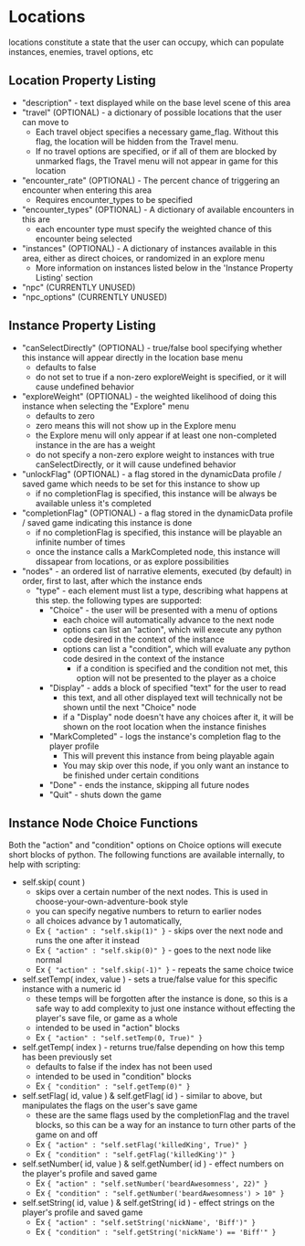 # Locations
  locations constitute a state that the user can occupy, which can populate instances, enemies, travel options, etc

## Location Property Listing
* "description" - text displayed while on the base level scene of this area
* "travel" (OPTIONAL) - a dictionary of possible locations that the user can move to
	* Each travel object specifies a necessary game_flag.  Without this flag, the location will be hidden from the Travel menu.
	* If no travel options are specified, or if all of them are blocked by unmarked flags, the Travel menu will not appear in game for this location
* "encounter_rate" (OPTIONAL) - The percent chance of triggering an encounter when entering this area
	* Requires encounter_types to be specified
* "encounter_types" (OPTIONAL) - A dictionary of available encounters in this are
	* each encounter type must specify the weighted chance of this encounter being selected
* "instances" (OPTIONAL) - A dictionary of instances available in this area, either as direct choices, or randomized in an explore menu
	* More information on instances listed below in the 'Instance Property Listing' section
* "npc" (CURRENTLY UNUSED)
* "npc_options" (CURRENTLY UNUSED)

## Instance Property Listing
* "canSelectDirectly" (OPTIONAL) - true/false bool specifying whether this instance will appear directly in the location base menu
	* defaults to false
	* do not set to true if a non-zero exploreWeight is specified, or it will cause undefined behavior
* "exploreWeight" (OPTIONAL) - the weighted likelihood of doing this instance when selecting the "Explore" menu
	* defaults to zero
	* zero means this will not show up in the Explore menu
	* the Explore menu will only appear if at least one non-completed instance in the are has a weight
	* do not specify a non-zero explore weight to instances with true canSelectDirectly, or it will cause undefined behavior
* "unlockFlag" (OPTIONAL) - a flag stored in the dynamicData profile / saved game which needs to be set for this instance to show up
	* if no completionFlag is specified, this instance will be always be available unless it's completed
* "completionFlag" (OPTIONAL) - a flag stored in the dynamicData profile / saved game indicating this instance is done
	* if no completionFlag is specified, this instance will be playable an infinite number of times
	* once the instance calls a MarkCompleted node, this instance will dissapear from locations, or as explore possibilities
* "nodes" - an ordered list of narrative elements, executed (by default) in order, first to last, after which the instance ends
	* "type" - each element must list a type, describing what happens at this step.  the following types are supported:
		* "Choice" - the user will be presented with a menu of options
			* each choice will automatically advance to the next node
			* options can list an "action", which will execute any python code desired in the context of the instance
			* options can list a "condition", which will evaluate any python code desired in the context of the instance
				* if a condition is specified and the condition not met, this option will not be presented to the player as a choice
		* "Display" - adds a block of specified "text" for the user to read
			* this text, and all other displayed text will technically not be shown until the next "Choice" node
			* if a "Display" node doesn't have any choices after it, it will be shown on the root location when the instance finishes
		* "MarkCompleted" - logs the instance's completion flag to the player profile
			* This will prevent this instance from being playable again
			* You may skip over this node, if you only want an instance to be finished under certain conditions
		* "Done" - ends the instance, skipping all future nodes
		* "Quit" - shuts down the game

## Instance Node Choice Functions
  Both the "action" and "condition" options on Choice options will execute short blocks of python.
  The following functions are available internally, to help with scripting:
  
* self.skip( count )
	* skips over a certain number of the next nodes.  This is used in choose-your-own-adventure-book style
	* you can specify negative numbers to return to earlier nodes
	* all choices advance by 1 automatically, 
	* Ex `{ "action" : "self.skip(1)" }` - skips over the next node and runs the one after it instead
	* Ex `{ "action" : "self.skip(0)" }` - goes to the next node like normal
	* Ex `{ "action" : "self.skip(-1)" }` - repeats the same choice twice
* self.setTemp( index, value ) - sets a true/false value for this specific instance with a numeric id
	* these temps will be forgotten after the instance is done, so this is a safe way to add complexity to just one instance without effecting the player's save file, or game as a whole
	* intended to be used in "action" blocks
	* Ex `{ "action" : "self.setTemp(0, True)" }`
* self.getTemp( index ) - returns true/false depending on how this temp has been previously set
	* defaults to false if the index has not been used
	* intended to be used in "condition" blocks
	* Ex `{ "condition" : "self.getTemp(0)" }`
* self.setFlag( id, value ) & self.getFlag( id ) - similar to above, but manipulates the flags on the user's save game
	* these are the same flags used by the completionFlag and the travel blocks, so this can be a way for an instance to turn other parts of the game on and off
	* Ex `{ "action" : "self.setFlag('killedKing', True)" }`
	* Ex `{ "condition" : "self.getFlag('killedKing')" }`
* self.setNumber( id, value ) & self.getNumber( id ) - effect numbers on the player's profile and saved game
	* Ex `{ "action" : "self.setNumber('beardAwesomness', 22)" }`
	* Ex `{ "condition" : "self.getNumber('beardAwesomness') > 10" }`
* self.setString( id, value ) & self.getString( id ) - effect strings on the player's profile and saved game
	* Ex `{ "action" : "self.setString('nickName', 'Biff')" }`
	* Ex `{ "condition" : "self.getString('nickName') == 'Biff'" }`
